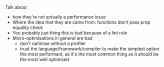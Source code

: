 Talk about 
+ how they're not actually a performance issue
+ Where the idea that they are came from: functions don't pass prop equality check
+ You probably just thing this is bad because of a lint rule
+ Micro-optimisations in general are bad
   + don't optimise without a profiler
   + trust the language/framework/compiler to make the simplest option the most performant, as it's the most common thing so it should be the most well optimised
